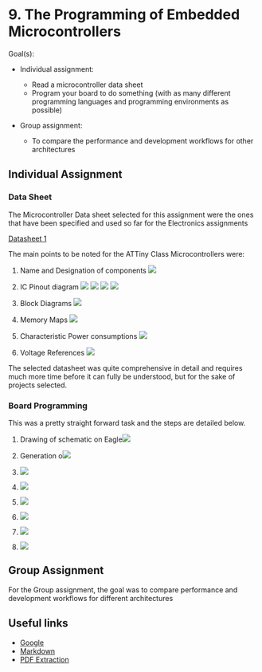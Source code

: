 # 9. The Programming of Embedded Microcontrollers

Goal(s):

- Individual assignment:
  - Read a microcontroller data sheet
  - Program your board to do something (with as many different programming languages and programming environments as possible)

- Group assignment:
  - To compare the performance and development workflows for other architectures

## Individual Assignment

### Data Sheet

The Microcontroller Data sheet selected for this assignment were the ones that have been specified and used so far for the Electronics assignments

[Datasheet 1](http://ww1.microchip.com/downloads/en/DeviceDoc/Atmel-42721C-AVR-ATtiny417-814-816-817-Datasheet_Complete.pdf "Opens in a new tab") 

The main points to be noted for the ATTiny Class Microcontrollers were:

1. Name and Designation of components ![](../images/week09/1A.png)

2. IC Pinout diagram ![](../images/week09/1B1.png) ![](../images/week09/1B2.png) ![](../images/week09/1B3.png) ![](../images/week09/1B4.png)

3. Block Diagrams ![](../images/week09/1C.png)

4. Memory Maps ![](../images/week09/1D.png)

5. Characteristic Power consumptions ![](../images/week09/1E.png)

6. Voltage References ![](../images/week09/1F.png)

The selected datasheet was quite comprehensive in detail and requires much more time before it can fully be understood, but for the sake of projects selected.

### Board Programming

This was a pretty straight forward task and the steps are detailed below.

1. Drawing of schematic on Eagle![](../images/week09/2A.png)

2. Generation o![](../images/week09/2A.png)

3. ![](../images/week09/2A.png)

4. ![](../images/week09/2A.png)

5. ![](../images/week09/2A.png)

6. ![](../images/week09/2A.png)

7. ![](../images/week09/2A.png)

8. ![](../images/week09/2A.png)

## Group Assignment

For the Group assignment, the goal was to compare performance and development workflows for different architectures

## Useful links

- [Google](http://google.com)
- [Markdown](https://en.wikipedia.org/wiki/Markdown)
- [PDF Extraction](https://tools.pdf24.org/en/extract-images)